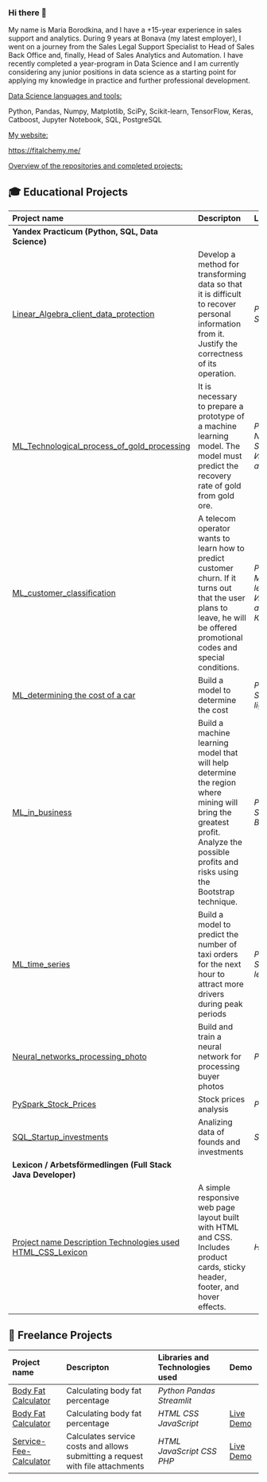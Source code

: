 ### Hi there 👋

<!--
**MashaBorodkina/MashaBorodkina** is a ✨ _special_ ✨ repository because its `README.md` (this file) appears on your GitHub profile.

Here are some ideas to get you started:

- 🔭 I’m currently working on ...
- 🌱 I’m currently learning ...
- 👯 I’m looking to collaborate on ...
- 🤔 I’m looking for help with ...
- 💬 Ask me about ...
- 📫 How to reach me: ...
- 😄 Pronouns: ...
- ⚡ Fun fact: ...
-->

My name is Maria Borodkina, and I have a +15-year experience in sales support and analytics. During 9 years at Bonava (my latest employer), I went on a journey from the Sales Legal Support Specialist to Head of Sales Back Office and, finally, Head of Sales Analytics and Automation. I have recently completed a year-program in Data Science and I am currently considering any junior positions in data science as a starting point for applying my knowledge in practice and further professional development.

<a href="green">Data Science languages and tools:</a>

Python, Pandas, Numpy, Matplotlib, SciPy, Scikit-learn, TensorFlow, Keras, Catboost, Jupyter Notebook, SQL, PostgreSQL

<a href="green">My website:</a>

https://fitalchemy.me/

<a href="green">Overview of the repositories and completed projects:</a>

## 🎓 Educational Projects

| Project name | Descripton | Libraries used | 
| :---------------------- | :---------------------- | :---------------------- |
| **Yandex Practicum (Python, SQL, Data Science)** |||
| [Linear_Algebra_client_data_protection](https://github.com/MashaBoro/Yandex_practicum_project/blob/0844afe50ced3fc0c8bc1855351c2a8941df875f/Linear_Algebra_client_data_protection/Linear_Algebra_client_data_protection.ipynb)| Develop a method for transforming data so that it is difficult to recover personal information from it. Justify the correctness of its operation.| *Python Numpy Scikit-learn* |
|[ML_Technological_process_of_gold_processing](https://github.com/MashaBoro/Yandex_practicum_project/blob/73e4c1ab9f2c5000016ddee7af1b55d21adf2101/ML_Technological_process_of_gold_processing/ML_Technological_process_of_gold_processing.ipynb)| It is necessary to prepare a prototype of a machine learning model. The model must predict the recovery rate of gold from gold ore.| *Python Pandas Numpy Matplotlib Scikit-learn Исследовательский анализ* |
| [ML_customer_classification](https://github.com/MashaBoro/Yandex_practicum_project/blob/146761390329a0cc209c242863aa4968d22e664c/ML_customer_classification/ML_customer_classification.ipynb) | A telecom operator wants to learn how to predict customer churn. If it turns out that the user plans to leave, he will be offered promotional codes and special conditions.| *Python Pandas Matplotlib Scikit-learn Исследовательский анализ Классификация* |
|[ML_determining the cost of a car](https://github.com/MashaBoro/Yandex_practicum_project/blob/302b2ad91255431c8a86ad9a05bfc2c57efcc88a/ML_determining%20the%20cost%20of%20a%20car/ML_determining%20the%20cost%20of%20a%20car.ipynb)| Build a model to determine the cost| *Python Pandas Scikit-learn lightgbm* |
|[ML_in_business](https://github.com/MashaBoro/Yandex_practicum_project/blob/2d1a3df9071b6c42e6dca22309530f032a4ebf07/ML_in_business/ML_in_business.ipynb)| Build a machine learning model that will help determine the region where mining will bring the greatest profit. Analyze the possible profits and risks using the Bootstrap technique.| *Python Pandas Scikit-learn Bootstrap* |
|[ML_time_series](https://github.com/MashaBoro/Yandex_practicum_project/blob/75066c9de7f0ad06e91e25be3f04763a45e2ed87/ML_time_series/ML_time_series.ipynb)| Build a model to predict the number of taxi orders for the next hour to attract more drivers during peak periods| *Python Pandas Statsmodels Scikit-learn* |
|[Neural_networks_processing_photo](https://github.com/MashaBoro/Yandex_practicum_project/blob/c5262c543963363fcad02a39ced54c316cae1f35/Neural_networks_processing_photo/Neural_networks_processing_photo.ipynb)| Build and train a neural network for processing buyer photos|*Python Keras*|
| [PySpark_Stock_Prices](https://github.com/MashaBorodkina/PySpark/blob/abcde721038bde9a166df025e6b7592bfbf76bf5/Pyspark_Stock_Prices.ipynb)| Stock prices analysis| *PySpark* |
|[SQL_Startup_investments](https://github.com/MashaBorodkina/Yandex_practicum_project/blob/339c804f9f82e894f284f9258154da4484e41d35/SQL_Startup_Investments/sql-startup-invesments.ipynb)| Analizing data of founds and investments|*SQLite3*|
| **Lexicon / Arbetsförmedlingen (Full Stack Java Developer)** |||
| [Project name	Description	Technologies used HTML_CSS_Lexicon](https://github.com/MashaBorodkina/HTML_CSS_Lexicon.git)| A simple responsive web page layout built with HTML and CSS. Includes product cards, sticky header, footer, and hover effects.| *HTML, CSS* |

## 💼 Freelance Projects

| Project name | Descripton | Libraries and Technologies used | Demo |
| :---------------------- | :---------------------- | :---------------------- | :---------------------- |
| [Body Fat Calculator](https://github.com/MashaBorodkina/-Fitalchemy/blob/eeeb1ef14850788e97f3c096fea1486a1ff37331/Calc_fat/calc.py)| Calculating body fat percentage| *Python Pandas Streamlit* |
| [Body Fat Calculator](https://github.com/MashaBorodkina/-Fitalchemy/blob/4d0c025d943b437ff7c20a4abbae43194f1782a2/Calc_fat/calc.html)| Calculating body fat percentage| *HTML CSS JavaScript* | [Live Demo](https://fitalchemy.me/#1b34d743-16e2-417d-8d45-99898eae0581)
| [Service-Fee-Calculator](https://github.com/MashaBorodkina/Service-Fee-Calculator/blob/76b31eb4fdc1d052a5eb621296c08d1119666e76/index.html)| Calculates service costs and allows submitting a request with file attachments| *HTML JavaScript CSS PHP* | [Live Demo](https://mashaborodkina.github.io/Service-Fee-Calculator/) |
